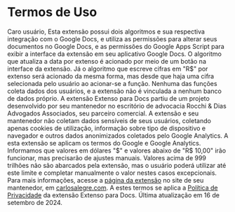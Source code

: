 # Termos de Uso
Caro usuário,
Esta extensão possui dois algoritmos e sua respectiva integração com o Google Docs, e utiliza as permissões para alterar seus documentos no Google Docs, e as permissões do Google Apps Script para exibir a interface da extensão em seu aplicativo Google Docs. O algoritmo que atualiza a data por extenso é acionado por meio de um botão na interface da extensão. Já o algoritmo que escreve cifras em "R$" por extenso será acionado da mesma forma, mas desde que haja uma cifra selecionada pelo usuário ao acionar-se a função. Nenhuma das funções coleta dados dos usuários, e a extensão não é vinculada a nenhum banco de dados próprio.
A extensão Extenso para Docs partiu de um projeto desenvolvido por seu mantenedor no escritório de advocacia Rocchi & Dias Advogados Associados, seu parceiro comercial. A extensão e seu mantenedor não coletam dados sensíveis de seus usuários, coletando apenas cookies de utilização, informação sobre tipo de dispositivo e navegador e outros dados anonimizados coletados pelo Google Analytics. A esta extensão se aplicam os termos do Google e Google Analytics.
Informamos que valores em dólares "$" e valores abaixo de "R$ 10,00" irão funcionar, mas precisarão de ajustes manuais. Valores acima de 999 trilhões não são abarcados pela extensão, mas o usuário poderá utilizar até este limite e completar manualmente o valor nestes casos excepcionais.
Para mais informações, acesse a [página da extensão](https://extensoparadocs.carlosalegre.com) no site de seu mantenedor, em [carlosalegre.com](https://carlosalegre.com).
A estes termos se aplica a [Política de Privacidade](https://extensoparadocs.carlosalegre.com/privacy) da extensão Extenso para Docs.
Última atualização em 16 de setembro de 2024.